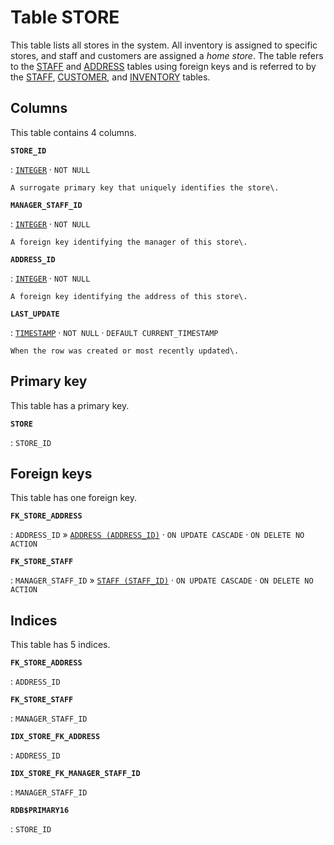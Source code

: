 # Table **STORE**

This table lists all stores in the system\. All inventory is assigned to specific stores, and staff and customers are assigned a *home store*\. The table refers to the [STAFF](../../tables/staff) and [ADDRESS](../../tables/address) tables using foreign keys and is referred to by the [STAFF](../../tables/staff), [CUSTOMER](../../tables/customer), and [INVENTORY](../../tables/inventory) tables\.

## Columns

This table contains 4 columns.

**`STORE_ID`**

:   [`INTEGER`](https://firebirdsql.org/file/documentation/html/en/refdocs/fblangref40/firebird-40-language-reference.html#fblangref40-datatypes-inttypes) · `NOT NULL`

    A surrogate primary key that uniquely identifies the store\.

**`MANAGER_STAFF_ID`**

:   [`INTEGER`](https://firebirdsql.org/file/documentation/html/en/refdocs/fblangref40/firebird-40-language-reference.html#fblangref40-datatypes-inttypes) · `NOT NULL`

    A foreign key identifying the manager of this store\.

**`ADDRESS_ID`**

:   [`INTEGER`](https://firebirdsql.org/file/documentation/html/en/refdocs/fblangref40/firebird-40-language-reference.html#fblangref40-datatypes-inttypes) · `NOT NULL`

    A foreign key identifying the address of this store\.

**`LAST_UPDATE`**

:   [`TIMESTAMP`](https://firebirdsql.org/file/documentation/html/en/refdocs/fblangref40/firebird-40-language-reference.html#fblangref40-datatypes-datetime) · `NOT NULL` · `DEFAULT CURRENT_TIMESTAMP`

    When the row was created or most recently updated\.

## Primary key

This table has a primary key.

**`STORE`**

:   `STORE_ID`

## Foreign keys

This table has one foreign key.

**`FK_STORE_ADDRESS`**

:   `ADDRESS_ID` » [`ADDRESS (ADDRESS_ID)`](../../tables/address) · `ON UPDATE CASCADE` · `ON DELETE NO ACTION`

**`FK_STORE_STAFF`**

:   `MANAGER_STAFF_ID` » [`STAFF (STAFF_ID)`](../../tables/staff) · `ON UPDATE CASCADE` · `ON DELETE NO ACTION`

## Indices

This table has 5 indices.

**`FK_STORE_ADDRESS`**

:   `ADDRESS_ID`

**`FK_STORE_STAFF`**

:   `MANAGER_STAFF_ID`

**`IDX_STORE_FK_ADDRESS`**

:   `ADDRESS_ID`

**`IDX_STORE_FK_MANAGER_STAFF_ID`**

:   `MANAGER_STAFF_ID`

**`RDB$PRIMARY16`**

:   `STORE_ID`
